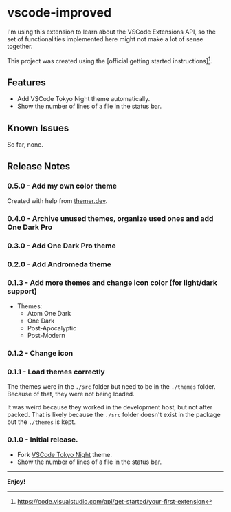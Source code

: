 # vscode-improved

I'm using this extension to learn about the VSCode Extensions API, so the set of functionalities implemented here might not make a lot of sense together.

This project was created using the [official getting started instructions][^1].

## Features

- Add VSCode Tokyo Night theme automatically.
- Show the number of lines of a file in the status bar.

## Known Issues

So far, none.

## Release Notes

### 0.5.0 - Add my own color theme

Created with help from [themer.dev](https://themer.dev/).

### 0.4.0 - Archive unused themes, organize used ones and add One Dark Pro

### 0.3.0 - Add One Dark Pro theme

### 0.2.0 - Add Andromeda theme

### 0.1.3 - Add more themes and change icon color (for light/dark support)

- Themes:
  - Atom One Dark
  - One Dark
  - Post-Apocalyptic
  - Post-Modern

### 0.1.2 - Change icon

### 0.1.1 - Load themes correctly

The themes were in the `./src` folder but need to be in the `./themes` folder. Because of that, they were not being loaded.

It was weird because they worked in the development host, but not after packed. That is likely because the `./src` folder doesn't exist in the package but the `./themes` is kept.

### 0.1.0 - Initial release.

- Fork [VSCode Tokyo Night](https://github.com/tokyo-night/tokyo-night-vscode-theme) theme.
- Show the number of lines of a file in the status bar.

---

**Enjoy!**

[^1]: https://code.visualstudio.com/api/get-started/your-first-extension
